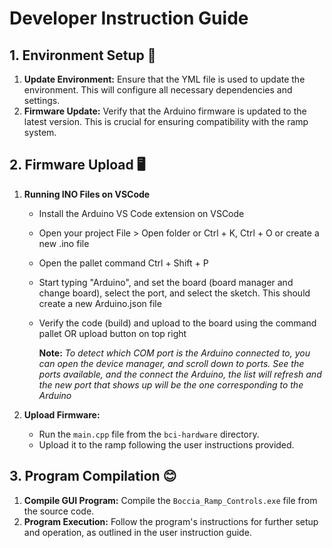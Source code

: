 # Developer Instruction Guide

## 1. **Environment Setup** 🔧

1. **Update Environment:** Ensure that the YML file is used to update the environment. This will configure all necessary dependencies and settings.
2. **Firmware Update:** Verify that the Arduino firmware is updated to the latest version. This is crucial for ensuring compatibility with the ramp system.

## 2. **Firmware Upload** 🖥️

1. **Running INO Files on VSCode**
   - Install the Arduino VS Code extension on VSCode
   - Open your project File > Open folder or Ctrl + K, Ctrl + O or create a new .ino file
   - Open the pallet command Ctrl + Shift + P
   - Start typing "Arduino", and set the board (board manager and change board), select the port, and select the sketch. This should create a new Arduino.json file
   - Verify the code (build) and upload to the board using the command pallet OR upload button on top right

      **Note:** *To detect which COM port is the Arduino connected to, you can open the device manager, and scroll down to ports. See the ports available, and the connect the Arduino, the list will refresh and the new port that shows up will be the one corresponding to the Arduino*

2. **Upload Firmware:**
   - Run the `main.cpp` file from the `bci-hardware` directory.
   - Upload it to the ramp following the user instructions provided.

## 3. **Program Compilation** 😊

1. **Compile GUI Program:** Compile the `Boccia_Ramp_Controls.exe` file from the source code.
2. **Program Execution:** Follow the program's instructions for further setup and operation, as outlined in the user instruction guide.
